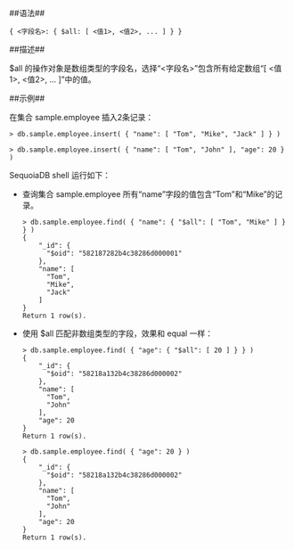 
##语法##

```lang-json
{ <字段名>: { $all: [ <值1>, <值2>, ... ] } }
```

##描述##

$all 的操作对象是数组类型的字段名，选择“<字段名>”包含所有给定数组“[ <值1>, <值2>, ... ]”中的值。

##示例##

在集合 sample.employee 插入2条记录：

```lang-javascript
> db.sample.employee.insert( { "name": [ "Tom", "Mike", "Jack" ] } )

> db.sample.employee.insert( { "name": [ "Tom", "John" ], "age": 20 } )
```

SequoiaDB shell 运行如下：

* 查询集合 sample.employee 所有“name”字段的值包含“Tom”和“Mike”的记录。

  ```lang-javascript
  > db.sample.employee.find( { "name": { "$all": [ "Tom", "Mike" ] } } )
  {
      "_id": {
        "$oid": "582187282b4c38286d000001"
      },
      "name": [
        "Tom",
        "Mike",
        "Jack"
      ]
  }
  Return 1 row(s).
  ```
* 使用 $all 匹配非数组类型的字段，效果和 equal 一样：

  ```lang-javascript
  > db.sample.employee.find( { "age": { "$all": [ 20 ] } } )
  {
      "_id": {
        "$oid": "58218a132b4c38286d000002"
      },
      "name": [
        "Tom",
        "John"
      ],
      "age": 20
  }
  Return 1 row(s).

  > db.sample.employee.find( { "age": 20 } )
  {
      "_id": {
        "$oid": "58218a132b4c38286d000002"
      },
      "name": [
        "Tom",
        "John"
      ],
      "age": 20
  }
  Return 1 row(s).
  ```